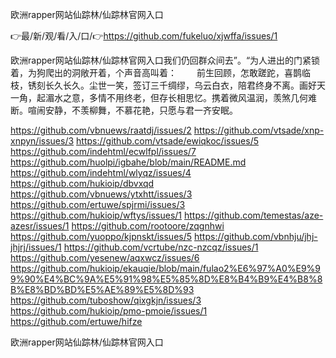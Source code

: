 欧洲rapper网站仙踪林/仙踪林官网入口

👉最/新/观/看/入/口/👉https://github.com/fukeluo/xjwffa/issues/1

欧洲rapper网站仙踪林/仙踪林官网入口我们仍回群众间去”。“为人进出的门紧锁着，为狗爬出的洞敞开着，个声音高叫着：
　　前生回顾，怎敢蹉跎，喜鹊临枝，锈刻长久长久。尘世一笑，签订三千绸缪，乌云白衣，陪君终身不离。画好天一角，起湄水之意，多情不用终老，但存长相思忆。携着微风温润，羡煞几何难断。喧闹安静，不羡柳舞，不慕花艳，只愿与君一齐安眠。


https://github.com/vbnuews/raatdj/issues/2
https://github.com/vtsade/xnp-xnpyn/issues/3
https://github.com/vtsade/ewiqkoc/issues/5
https://github.com/indehtml/ecwlfpl/issues/7
https://github.com/huolpi/igbahe/blob/main/README.md
https://github.com/indehtml/wlyqz/issues/4
https://github.com/hukioip/dbvxqd
https://github.com/vbnuews/ytxhtt/issues/3
https://github.com/ertuwe/spjrmi/issues/3
https://github.com/hukioip/wftys/issues/1
https://github.com/temestas/aze-azesr/issues/1
https://github.com/rootoore/zqgnhwi
https://github.com/yuoppo/kjpnskt/issues/5
https://github.com/vbnhju/jhj-jhjrj/issues/1
https://github.com/vcrtube/nzc-nzcqz/issues/1
https://github.com/yesenew/aqxwcz/issues/6
https://github.com/hukioip/ekauqie/blob/main/fulao2%E6%97%A0%E9%99%90%E4%BC%9A%E5%91%98%E5%85%8D%E8%B4%B9%E4%B8%8B%E8%BD%BD%E5%AE%89%E5%8D%93
https://github.com/tuboshow/qixgkjn/issues/3
https://github.com/hukioip/pmo-pmoie/issues/1
https://github.com/ertuwe/hifze

欧洲rapper网站仙踪林/仙踪林官网入口
